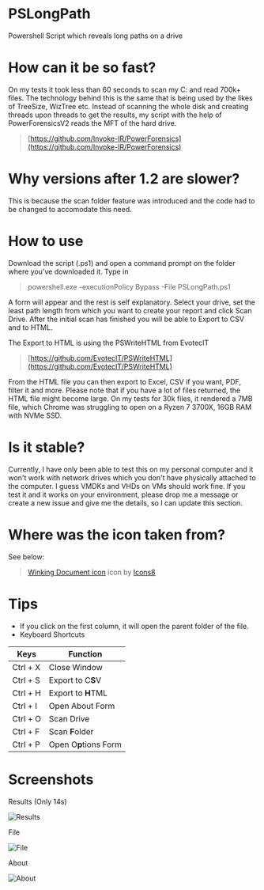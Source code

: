 
# PSLongPath
Powershell Script which reveals long paths on a drive

# How can it be so fast?
On my tests it took less than 60 seconds to scan my C: and read 700k+ files. The technology behind this is the same that is being used by the likes of TreeSize, WizTree etc. Instead of scanning the whole disk and creating threads upon threads to get the results, my script with the help of PowerForensicsV2 reads the MFT of the hard drive. 
>[https://github.com/Invoke-IR/PowerForensics](https://github.com/Invoke-IR/PowerForensics)

# Why versions after 1.2 are slower?
This is because the scan folder feature was introduced and the code had to be changed to accomodate this need.

# How to use
Download the script (.ps1) and open a command prompt on the folder where you've downloaded it. 
Type in 

> powershell.exe -executionPolicy Bypass -File PSLongPath.ps1

A form will appear and the rest is self explanatory. 
Select your drive, set the least path length from which you want to create your report and click Scan Drive.
After the initial scan has finished you will be able to Export to CSV and to HTML.

The Export to HTML is using the PSWriteHTML from EvotecIT
> [https://github.com/EvotecIT/PSWriteHTML](https://github.com/EvotecIT/PSWriteHTML)

From the HTML file you can then export to Excel, CSV if you want, PDF, filter it and more. Please note that if you have a lot of files returned, the HTML file might become large. On my tests for 30k files, it rendered a 7MB file, which Chrome was struggling to open on a Ryzen 7 3700X, 16GB RAM with NVMe SSD.

# Is it stable?
Currently, I have only been able to test this on my personal computer and it won't work with network drives which you don't have physically attached to the computer. I guess VMDKs and VHDs on VMs should work fine. If you test it and it works on your environment, please drop me a message or create a new issue and give me the details, so I can update this section.

# Where was the icon taken from?
See below:
> <a target="_blank" href="https://icons8.com/icons/set/happy-document">Winking Document icon</a> icon by <a target="_blank" href="https://icons8.com">Icons8</a>

# Tips

 - If you click on the first column, it will open the parent folder of the file.
 - Keyboard Shortcuts

| Keys | Function |
|--|--|
| Ctrl + X | Close Window |
| Ctrl + S | Export to C**S**V |
| Ctrl + H| Export to **H**TML |
| Ctrl + I | Open About Form |
| Ctrl + O | Scan Drive |
| Ctrl + F | Scan **F**older |
| Ctrl + P | Open O**p**tions Form |

# Screenshots
Results (Only 14s)

![Results](https://imgur.com/CksJ49b.png)

File

![File](https://imgur.com/XffELPq.png)

About

![About](https://imgur.com/7bxmz69.png)
